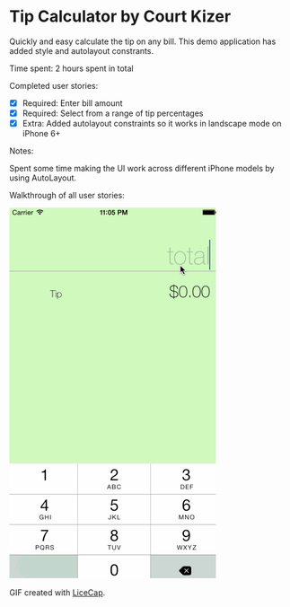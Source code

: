 # Tip Calculator by Court Kizer

Quickly and easy calculate the tip on any bill. This demo application has added style and autolayout constrants.

Time spent: 2 hours spent in total

Completed user stories:

 * [x] Required: Enter bill amount
 * [x] Required: Select from a range of tip percentages
 * [x] Extra: Added autolayout constraints so it works in landscape mode on iPhone 6+

Notes:

Spent some time making the UI work across different iPhone models by using AutoLayout.

Walkthrough of all user stories:

![Video Walkthrough](tour.gif)

GIF created with [LiceCap](http://www.cockos.com/licecap/).
